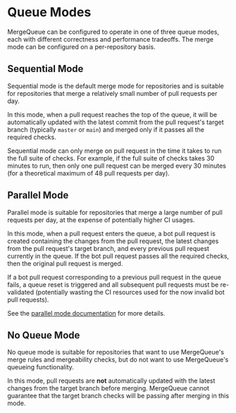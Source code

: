 # Queue Modes

MergeQueue can be configured to operate in one of three queue modes, each with
different correctness and performance tradeoffs. The merge mode can be
configured on a per-repository basis.

## Sequential Mode

Sequential mode is the default merge mode for repositories and is suitable for
repositories that merge a relatively small number of pull requests per day.

In this mode, when a pull request reaches the top of the queue, it will be
automatically updated with the latest commit from the pull request's target
branch (typically `master` or `main`) and merged only if it passes all the
required checks.

Sequential mode can only merge on pull request in the time it takes to run the
full suite of checks. For example, if the full suite of checks takes 30 minutes
to run, then only one pull request can be merged every 30 minutes (for a
theoretical maximum of 48 pull requests per day).

## Parallel Mode

Parallel mode is suitable for repositories that merge a large number of pull
requests per day, at the expense of potentially higher CI usages.

In this mode, when a pull request enters the queue, a bot pull request is
created containing the changes from the pull request, the latest changes from
the pull request's target branch, and every previous pull request currently in
the queue. If the bot pull request passes all the required checks, then the
original pull request is merged.

If a bot pull request corresponding to a previous pull request in the queue
fails, a queue reset is triggered and all subsequent pull requests must be
re-validated (potentially wasting the CI resources used for the now invalid bot
pull requests).

See the [parallel mode documentation](/mergequeue/concepts/parallel-mode) for
more details.

## No Queue Mode

No queue mode is suitable for repositories that want to use MergeQueue's merge
rules and mergeability checks, but do not want to use MergeQueue's queueing
functionality.

In this mode, pull requests are **not** automatically updated with the latest
changes from the target branch before merging. MergeQueue cannot guarantee that
the target branch checks will be passing after merging in this mode.
